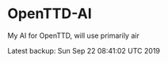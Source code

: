 # OpenTTD-AI
My AI for OpenTTD, will use primarily air

Latest backup: Sun Sep 22 08:41:02 UTC 2019

